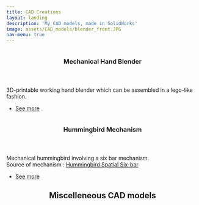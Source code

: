 ```yaml
---
title: CAD Creations
layout: landing
description: 'My CAD models, made in SolidWorks'
image: assets/CAD_models/blender_front.JPG
nav-menu: true
---
```


<!-- Main -->
<div id="main">

<!-- One -->
<section id="one" class="spotlights">
    <section>
        <a href="CAD_model_pages/hand_blender.html" class="image">
            <img src="{% link assets/CAD_models/blender_front.JPG %}" alt="" data-position="center center" />
        </a>
        <div class="content">
            <div class="inner">
                <header class="major">
                    <h3>Mechanical Hand Blender</h3>
                </header>
                <p>3D-printable working hand blender which can be assembled in a lego-like fashion.</p>
                <ul class="actions">
                    <li><a href="CAD_model_pages/hand_blender.html" class="button">See more</a></li>
                </ul>
            </div>
        </div>
    </section>
    <section>
        <a href="CAD_model_pages/hummingbird.html" class="image">
            <img src="{% link assets/CAD_models/hummingbird_in_air(back).JPG %}" alt="" data-position="top center" />
        </a>
        <div class="content">
            <div class="inner">
                <header class="major">
                    <h3>Hummingbird Mechanism</h3>
                </header>
                <p>Mechanical hummingbird involving a six bar mechanism. <br> 
                Source of mechanism : <a href="https://www.youtube.com/watch?v=_-UHIgegWWw&t=15s" target="_blank">Hummingbird Spatial Six-bar</a></p>
                <ul class="actions">
                    <li><a href="CAD_model_pages/hummingbird.html" class="button">See more</a></li>
                </ul>
            </div>
        </div>
    </section>
</section>

<section id="two">
    <div class="inner">
        <header class="major">
            <h2>Miscelleneous CAD models</h2>
        </header>
        <div class="box alt">
            <div class="row 50% uniform">
                <div class="4u"><span class="image fit"><img src="{% link assets/CAD_models/2.1.JPG %}" alt="" /></span></div>
                <div class="4u"><span class="image fit"><img src="{% link assets/CAD_models/6.1.JPG %}" alt="" /></span></div>
                <div class="4u$"><span class="image fit"><img src="{% link assets/CAD_models/MPD17.JPG %}" alt="" /></span></div>
                <!-- Break -->
                <div class="4u"><span class="image fit"><img src="{% link assets/CAD_models/MPD302.JPG %}" alt="" /></span></div>
                <div class="4u"><span class="image fit"><img src="{% link assets/CAD_models/MPD386.JPG %}" alt="" /></span></div>
                <div class="4u$"><span class="image fit"><img src="{% link assets/CAD_models/MPD42.JPG %}" alt="" /></span></div>
                <!-- Break -->
                <div class="4u"><span class="image fit"><img src="{% link assets/CAD_models/MPD48.JPG %}" alt="" /></span></div>
                <div class="4u"><span class="image fit"><img src="{% link assets/CAD_models/MPD49.JPG %}" alt="" /></span></div>
                <div class="4u$"><span class="image fit"><img src="{% link assets/CAD_models/My_pencil.JPG %}" alt="" /></span></div>
                <!-- Break -->
                <div class="4u"><span class="image fit"><img src="{% link assets/CAD_models/Assistant_robot.JPG %}" alt="" /></span></div>
                <div class="4u"><span class="image fit"><img src="{% link assets/CAD_models/gamepad_controller.JPG %}" alt="" /></span></div>
                <div class="4u$"><span class="image fit"><img src="{% link assets/CAD_models/My_Arduino_Mega.JPG %}" alt="" /></span></div>
                <!-- Break -->
                <div class="4u"><span class="image fit"><img src="{% link assets/CAD_models/My_car_roof_mechanism.JPG %}" alt="" /></span></div>
                <div class="4u"><span class="image fit"><img src="{% link assets/CAD_models/My_coke_bottle.JPG %}" alt="" /></span></div>
                <div class="4u$"><span class="image fit"><img src="{% link assets/CAD_models/My_computer_mouse.JPG %}" alt="" /></span></div>
                <!-- Break -->
                <div class="4u"><span class="image fit"><img src="{% link assets/CAD_models/My_pencil_sharpener.JPG %}" alt="" /></span></div>
                <div class="4u"><span class="image fit"><img src="{% link assets/CAD_models/My_speed boat.JPG %}" alt="" /></span></div>
                <div class="4u$"><span class="image fit"><img src="{% link assets/CAD_models/My_string_spinning_top.JPG %}" alt="" /></span></div>
                <!-- Break -->
                <div class="4u"><span class="image fit"><img src="{% link assets/CAD_models/My_USB_cable.JPG %}" alt="" /></span></div>
                <div class="4u"><span class="image fit"><img src="{% link assets/CAD_models/sofa.JPG %}" alt="" /></span></div>
                <div class="4u$"><span class="image fit"><img src="{% link assets/CAD_models/TV_remote.JPG %}" alt="" /></span></div>
                <!-- Break -->
                <div class="4u"><span class="image fit"><img src="{% link assets/CAD_models/UNO_enclosure.JPG %}" alt="" /></span></div>
            </div>
        </div>
    </div>
</section>